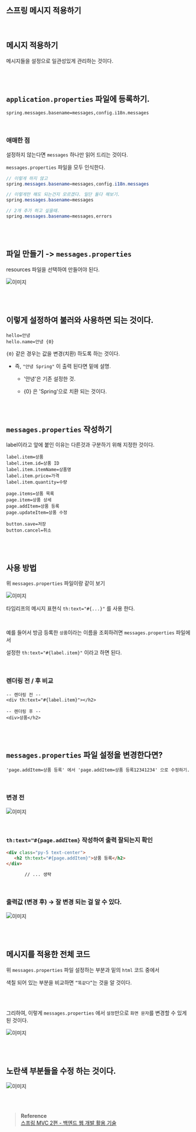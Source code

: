 ## 스프링 메시지 적용하기

<br/>

## 메시지 적용하기

메시지들을 설정으로 일관성있게 관리하는 것이다.

<br/><br/>

## `application.properties` 파일에 등록하기.

```
spring.messages.basename=messages,config.i18n.messages
```

<br/>

### 애매한 점

설정하지 않는다면 `messages` 하나만 읽어 드리는 것이다.

`messages.properties` 파일을 모두 인식한다.

```java
// 이렇게 하지 않고
spring.messages.basename=messages,config.i18n.messages

// 이렇게만 해도 되는건지 모르겠다. 일단 둘다 해보기.
spring.messages.basename=messages 

// 2개 추가 하고 싶을때.
spring.messages.basename=messages,errors
```

<br/><br/>

## 파일 만들기 -> `messages.properties`

resources 파일을 선택하여 만들어야 된다.

![이미지](/programming/img/입문108.PNG)

<br/><br/>

## 이렇게 설정하여 불러와 사용하면 되는 것이다.

```
hello=안녕
hello.name=안녕 {0}
```

`{0}` 같은 경우는 값을 변경(치환) 하도록 하는 것이다.

- 즉, `"안녕 Spring"` 이 출력 된다면 밑에 설명.
    - '안녕'은 기존 설정한 것.

    - {0} 은 'Spring'으로 치환 되는 것이다.

<br/><br/>

## `messages.properties` 작성하기

label이라고 앞에 붙인 이유는 다른것과 구분하기 위해 지정한 것이다.

```
label.item=상품
label.item.id=상품 ID
label.item.itemName=상품명
label.item.price=가격
label.item.quantity=수량

page.items=상품 목록
page.item=상품 상세
page.addItem=상품 등록
page.updateItem=상품 수정

button.save=저장
button.cancel=취소
```

<br/><br/>

## 사용 방법

위 `messages.properties` 파일이랑 같이 보기

![이미지](/programming/img/입문109.PNG)

타임리프의 메시지 표현식 `th:text="#{...}"` 를 사용 한다.

<br/>

예를 들어서 방금 등록한 `상품`이라는 이름을 조회하려면 `messages.properties` 파일에서 

설정한 `th:text="#{label.item}"` 이라고 하면 된다.

<br/>

### 렌더링 전 / 후 비교

```
-- 렌더링 전 --
<div th:text="#{label.item}"></h2>

-- 렌더링 후 --
<div>상품</h2>
```

<br/><br/>

## `messages.properties` 파일 설정을 변경한다면?

```
'page.addItem=상품 등록' 에서 'page.addItem=상품 등록12341234' 으로 수정하기.
```

<br/>

### 변경 전

![이미지](/programming/img/입문110.PNG)

<br/>

### `th:text="#{page.addItem}` 작성하여 출력 잘되는지 확인

```html
<div class="py-5 text-center">
   <h2 th:text="#{page.addItem}">상품 등록</h2>
</div>

	   // ... 생략
```

<br/>

### 출력값 (변경 후) → 잘 변경 되는 걸 알 수 있다.

![이미지](/programming/img/입문111.PNG)

<br/><br/>

## 메시지를 적용한 전체 코드

위 `messages.properties` 파일 설정하는 부분과 밑의 `html` 코드 중에서 

색칠 되어 있는 부분을 비교하면 `“똑같다”`는 것을 알 것이다.

<br/><br/>

그리하여, 이렇게 `messages.properties` 에서 `설정`만으로 `화면 문자`를 변경할 수 있게 된 것이다.

![이미지](/programming/img/입문156.PNG)

<br/><br/>

## 노란색 부분들을 수정 하는 것이다.

![이미지](/programming/img/입문112.PNG)

<br/><br/>

>**Reference** <br/>[스프링 MVC 2편 - 백엔드 웹 개발 활용 기술](https://www.inflearn.com/course/%EC%8A%A4%ED%94%84%EB%A7%81-mvc-2/dashboard)